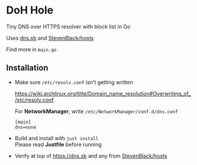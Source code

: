 # DoH Hole

Tiny DNS over HTTPS resolver with block list in Go

Uses [dns.sb](https://dns.sb) and [StevenBlack/hosts](https://raw.githubusercontent.com/StevenBlack/hosts/master/hosts)

Find more in `main.go`

## Installation

-   Make sure `/etc/resolv.conf` isn't getting written

    https://wiki.archlinux.org/title/Domain_name_resolution#Overwriting_of_/etc/resolv.conf

    For **NetworkManager**, write `/etc/NetworkManager/conf.d/dns.conf`

    ```
    [main]
    dns=none
    ```

-   Build and install with `just install`<br/>
    Please read **Justfile** before running

-   Verify at top of https://dns.sb and any from [StevenBlack/hosts](https://raw.githubusercontent.com/StevenBlack/hosts/master/hosts)
